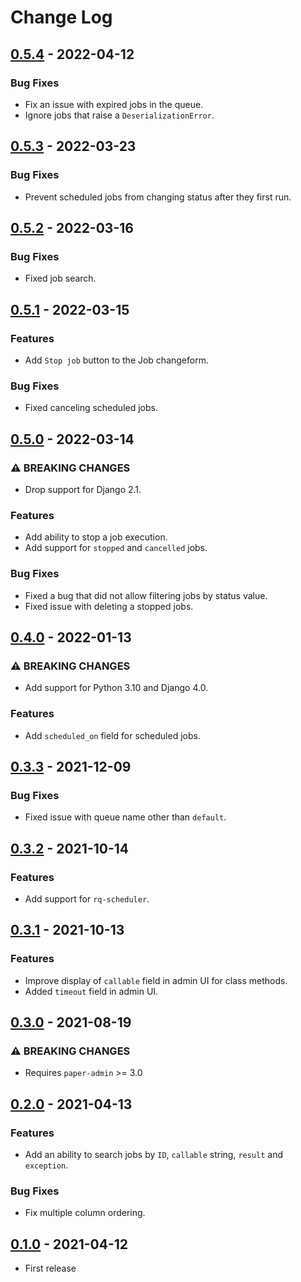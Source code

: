 # Change Log

## [0.5.4](https://github.com/dldevinc/paper-rq/tree/v0.5.4) - 2022-04-12
### Bug Fixes
- Fix an issue with expired jobs in the queue.
- Ignore jobs that raise a `DeserializationError`.

## [0.5.3](https://github.com/dldevinc/paper-rq/tree/v0.5.3) - 2022-03-23
### Bug Fixes
- Prevent scheduled jobs from changing status after they first run.

## [0.5.2](https://github.com/dldevinc/paper-rq/tree/v0.5.2) - 2022-03-16
### Bug Fixes
- Fixed job search.

## [0.5.1](https://github.com/dldevinc/paper-rq/tree/v0.5.1) - 2022-03-15
### Features
- Add `Stop job` button to the Job changeform.
### Bug Fixes
- Fixed canceling scheduled jobs.

## [0.5.0](https://github.com/dldevinc/paper-rq/tree/v0.5.0) - 2022-03-14
### ⚠ BREAKING CHANGES
- Drop support for Django 2.1.
### Features
- Add ability to stop a job execution.
- Add support for `stopped` and `cancelled` jobs.
### Bug Fixes
- Fixed a bug that did not allow filtering jobs by status value.
- Fixed issue with deleting a stopped jobs.

## [0.4.0](https://github.com/dldevinc/paper-rq/tree/v0.4.0) - 2022-01-13
### ⚠ BREAKING CHANGES
- Add support for Python 3.10 and Django 4.0.
### Features
- Add `scheduled_on` field for scheduled jobs.

## [0.3.3](https://github.com/dldevinc/paper-rq/tree/v0.3.3) - 2021-12-09
### Bug Fixes
- Fixed issue with queue name other than `default`. 

## [0.3.2](https://github.com/dldevinc/paper-rq/tree/v0.3.2) - 2021-10-14
### Features
- Add support for `rq-scheduler`.

## [0.3.1](https://github.com/dldevinc/paper-rq/tree/v0.3.1) - 2021-10-13
### Features
- Improve display of `callable` field in admin UI for class methods.
- Added `timeout` field in admin UI.

## [0.3.0](https://github.com/dldevinc/paper-rq/tree/v0.3.0) - 2021-08-19
### ⚠ BREAKING CHANGES
- Requires `paper-admin` >= 3.0 

## [0.2.0](https://github.com/dldevinc/paper-rq/tree/v0.2.0) - 2021-04-13
### Features
- Add an ability to search jobs by `ID`, `callable` string, `result` 
  and `exception`.
### Bug Fixes
- Fix multiple column ordering.

## [0.1.0](https://github.com/dldevinc/paper-rq/tree/v0.1.0) - 2021-04-12
- First release
